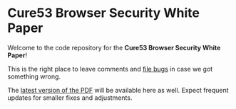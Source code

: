 # Cure53 Browser Security White Paper

Welcome to the code repository for the **Cure53 Browser Security White Paper**! 

This is the right place to leave comments and [file bugs](https://github.com/cure53/browser-sec-whitepaper/issues) in case we got something wrong. 

The [latest version of the PDF](https://github.com/cure53/browser-sec-whitepaper/raw/master/browser-security-whitepaper.pdf) will be available here as well. Expect frequent updates for smaller fixes and adjustments.
